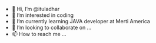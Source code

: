 - 👋 Hi, I’m @ituladhar
- 👀 I’m interested in coding
- 🌱 I’m currently learning JAVA developer at Merti America
- 💞️ I’m looking to collaborate on ...
- 📫 How to reach me ...

<!---
ituladhar/ituladhar is a ✨ special ✨ repository because its `README.md` (this file) appears on your GitHub profile.
You can click the Preview link to take a look at your changes.
--->
